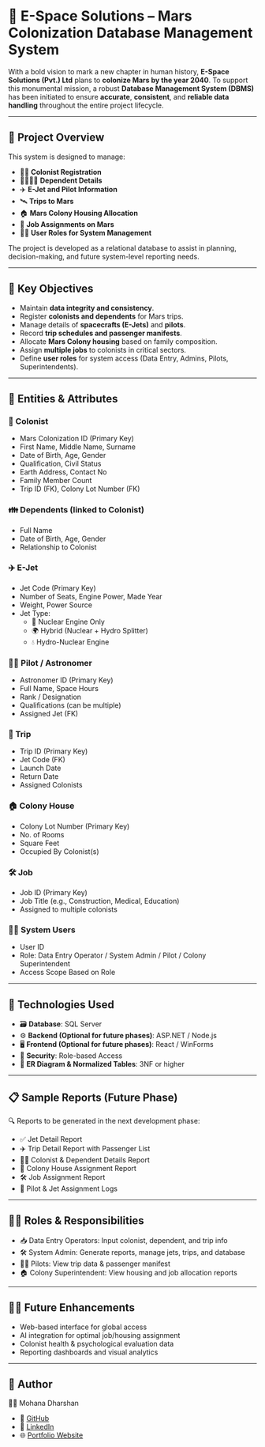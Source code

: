 # 🚀 E-Space Solutions – Mars Colonization Database Management System

With a bold vision to mark a new chapter in human history, **E-Space Solutions (Pvt.) Ltd** plans to **colonize Mars by the year 2040**. To support this monumental mission, a robust **Database Management System (DBMS)** has been initiated to ensure **accurate**, **consistent**, and **reliable data handling** throughout the entire project lifecycle.

---

## 📌 Project Overview

This system is designed to manage:

- 👨‍🚀 **Colonist Registration**  
- 👨‍👩‍👧‍👦 **Dependent Details**  
- ✈️ **E-Jet and Pilot Information**  
- 🛰️ **Trips to Mars**  
- 🏠 **Mars Colony Housing Allocation**  
- 🔧 **Job Assignments on Mars**  
- 👩‍💻 **User Roles for System Management**

The project is developed as a relational database to assist in planning, decision-making, and future system-level reporting needs.

---

## 🎯 Key Objectives

- Maintain **data integrity and consistency**.
- Register **colonists and dependents** for Mars trips.
- Manage details of **spacecrafts (E-Jets)** and **pilots**.
- Record **trip schedules and passenger manifests**.
- Allocate **Mars Colony housing** based on family composition.
- Assign **multiple jobs** to colonists in critical sectors.
- Define **user roles** for system access (Data Entry, Admins, Pilots, Superintendents).

---

## 🧾 Entities & Attributes

### 🧍 Colonist
- Mars Colonization ID (Primary Key)  
- First Name, Middle Name, Surname  
- Date of Birth, Age, Gender  
- Qualification, Civil Status  
- Earth Address, Contact No  
- Family Member Count  
- Trip ID (FK), Colony Lot Number (FK)

### 👪 Dependents (linked to Colonist)
- Full Name  
- Date of Birth, Age, Gender  
- Relationship to Colonist

### ✈️ E-Jet
- Jet Code (Primary Key)  
- Number of Seats, Engine Power, Made Year  
- Weight, Power Source  
- Jet Type:
  - 🔋 Nuclear Engine Only  
  - 🌍 Hybrid (Nuclear + Hydro Splitter)  
  - 💧 Hydro-Nuclear Engine

### 🧑‍✈️ Pilot / Astronomer
- Astronomer ID (Primary Key)  
- Full Name, Space Hours  
- Rank / Designation  
- Qualifications (can be multiple)  
- Assigned Jet (FK)

### 🌌 Trip
- Trip ID (Primary Key)  
- Jet Code (FK)  
- Launch Date  
- Return Date  
- Assigned Colonists

### 🏠 Colony House
- Colony Lot Number (Primary Key)  
- No. of Rooms  
- Square Feet  
- Occupied By Colonist(s)

### 🛠️ Job
- Job ID (Primary Key)  
- Job Title (e.g., Construction, Medical, Education)  
- Assigned to multiple colonists

### 👨‍💻 System Users
- User ID  
- Role: Data Entry Operator / System Admin / Pilot / Colony Superintendent  
- Access Scope Based on Role

---

## 🧰 Technologies Used

- 🗃️ **Database**: SQL Server  
- ⚙️ **Backend (Optional for future phases)**: ASP.NET / Node.js  
- 🖥️ **Frontend (Optional for future phases)**: React / WinForms  
- 🔐 **Security**: Role-based Access  
- 📝 **ER Diagram & Normalized Tables**: 3NF or higher  

---

## 📋 Sample Reports (Future Phase)

🔍 Reports to be generated in the next development phase:

- ✅ Jet Detail Report  
- ✈️ Trip Detail Report with Passenger List  
- 🧑‍🚀 Colonist & Dependent Details Report  
- 🏡 Colony House Assignment Report  
- 🛠️ Job Assignment Report  
- 📜 Pilot & Jet Assignment Logs

---



## 👨‍💼 Roles & Responsibilities

- 📥 Data Entry Operators: Input colonist, dependent, and trip info
- 🛠️ System Admin: Generate reports, manage jets, trips, and database
- 👨‍✈️ Pilots: View trip data & passenger manifest
- 🏠 Colony Superintendent: View housing and job allocation reports
 
---

## 🧑‍🚀 Future Enhancements

- Web-based interface for global access
- AI integration for optimal job/housing assignment
- Colonist health & psychological evaluation data
- Reporting dashboards and visual analytics

---

## 🤝 Author

👨‍💻 Mohana Dharshan
- 🐙 [GitHub](https://github.com/MDharshan27)
- 💼 [LinkedIn](https://www.linkedin.com/in/mdharshan)
- 🌐 [Portfolio Website](https://mdharshan27.github.io/Protfolio/)
